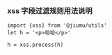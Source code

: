 ### xss 字段过滤规则用法说明

```
import {xss} from '@jiumu/utils'
let h = '<p>哈哈</p>'

h = xss.process(h)
```